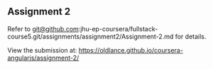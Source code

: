 ## Assignment 2

Refer to git@github.com:jhu-ep-coursera/fullstack-course5.git/assignments/assignment2/Assignment-2.md for details.

View the submission at: https://oldlance.github.io/coursera-angularjs/assignment-2/